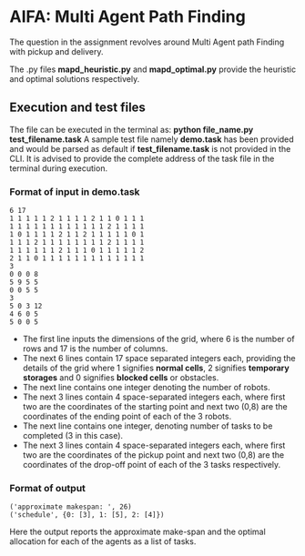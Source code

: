 # AIFA: Multi Agent Path Finding

The question in the assignment revolves around Multi Agent path Finding with pickup and delivery.

The .py files **mapd_heuristic.py** and **mapd_optimal.py** provide the heuristic and optimal solutions respectively. 
## Execution and test files
The file can be executed in the terminal as:
**python file_name.py test_filename.task**
A sample test file namely **demo.task** has been provided and would be parsed as default if **test_filename.task** is not provided in the CLI.
It is advised to provide the complete address of the task file in the terminal during execution.
### Format of input in demo.task

    6 17
    1 1 1 1 1 2 1 1 1 1 2 1 1 0 1 1 1
    1 1 1 1 1 1 1 1 1 1 1 1 2 1 1 1 1
    1 0 1 1 1 1 2 1 1 2 1 1 1 1 1 0 1
    1 1 1 2 1 1 1 1 1 1 1 1 2 1 1 1 1
    1 1 1 1 1 1 2 1 1 1 0 1 1 1 1 1 2
    2 1 1 0 1 1 1 1 1 1 1 1 1 1 1 1 1
    3
    0 0 0 8
    5 9 5 5
    0 0 5 5
    3
    5 0 3 12
    4 6 0 5
    5 0 0 5

 - The first line inputs the dimensions of the grid, where 6 is the number of rows and 17 is the number of columns.
- The next 6 lines contain 17 space separated integers each, providing the details of the grid where 1 signifies **normal cells**, 2 signifies **temporary storages** and 0 signifies **blocked cells** or obstacles.
- The next line contains one integer denoting the number of robots.
- The next 3 lines contain 4 space-separated integers each, where first two are the coordinates of the starting point and next two (0,8) are the coordinates of the ending point of each of the 3 robots.
- The next line contains one integer, denoting number of tasks to be completed (3 in this case).
- The next 3 lines contain 4 space-separated integers each, where first two are the coordinates of the pickup point and next two (0,8) are the coordinates of the drop-off point of each of the 3 tasks respectively.
### Format of output

    ('approximate makespan: ', 26)
    ('schedule', {0: [3], 1: [5], 2: [4]})
  Here the output reports the approximate make-span and the optimal allocation for each of the agents as a list of tasks.
